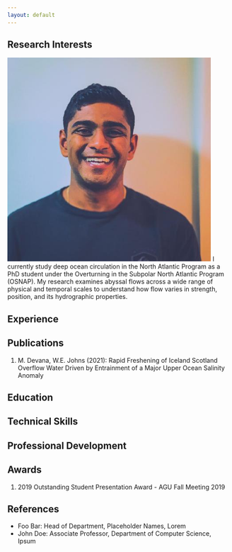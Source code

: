 ```yaml
---
layout: default
---
```


## Research Interests

<img class="profile-picture" src="profPic.jpeg">
I currently study deep ocean circulation in the North Atlantic Program as a PhD student under the Overturning in the Subpolar North Atlantic Program (OSNAP). My research examines abyssal flows across a wide range of physical and temporal scales to understand how flow varies in strength, position, and its hydrographic properties.

## Experience

## Publications

1. M. Devana, W.E. Johns (2021): Rapid Freshening of Iceland Scotland Overflow Water Driven by Entrainment of a Major Upper Ocean Salinity Anomaly
<!-- 2. S.Holmes, J.Watson: Consequences of living with a sociopath in London -->

## Education

## Technical Skills

## Professional Development

## Awards

1. 2019 Outstanding Student Presentation Award - AGU Fall Meeting 2019

## References

- Foo Bar: Head of Department, Placeholder Names, Lorem
- John Doe: Associate Professor, Department of Computer Science, Ipsum
